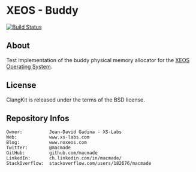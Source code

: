 XEOS - Buddy
============

[![Build Status](https://img.shields.io/travis/macmade/buddy.svg?branch=master&style=flat)](https://travis-ci.org/macmade/buddy)

About
-----

Test implementation of the buddy physical memory allocator for the [XEOS Operating System](http://www.xs-labs.com/en/projects/xeos/).

License
-------

ClangKit is released under the terms of the BSD license.

Repository Infos
----------------

    Owner:			Jean-David Gadina - XS-Labs
    Web:			www.xs-labs.com
    Blog:			www.noxeos.com
    Twitter:		@macmade
    GitHub:			github.com/macmade
    LinkedIn:		ch.linkedin.com/in/macmade/
    StackOverflow:	stackoverflow.com/users/182676/macmade
